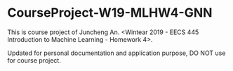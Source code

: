 # CourseProject-W19-MLHW4-GNN  

This is course project of Juncheng An. <Wintear 2019 - EECS 445 Introduction to Machine Learning - Homework 4>.

Updated for personal documentation and application purpose, DO NOT use for course project.
